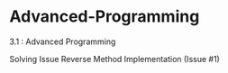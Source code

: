 # Advanced-Programming
3.1 : Advanced Programming

Solving Issue Reverse Method Implementation (Issue #1)
